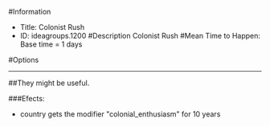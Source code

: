 #Information
 - Title: Colonist Rush
 - ID: ideagroups.1200
#Description
Colonist Rush
#Mean Time to Happen:
Base time = 1 days

#Options

___
##They might be useful.

###Efects:<ul><li>country gets the modifier "colonial_enthusiasm" for 10 years</li></ul>
